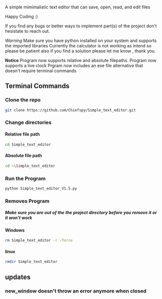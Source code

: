 A simple mimimalistic text editor that can save, open, read, and edit files

Happy Coding :)

If you find any bugs or better ways to implement part(s) of the project don't hesistate to reach out.

*Warning*
Make sure you have python installed on your system and supports the imported libraries
Currently the calculator is not working as intend so please be patient also if you find a solution please let me know ,
thank you.

**Notice**
Program now supports relative and absolute filepaths.
Program now supports a live clock
Prgram now includes an exe file alternative that doesn't require terminal commands 

## Terminal Commands

### Clone the repo
```bash
git clone https://github.com/Chiefspy/Simple_text_editor.git
```

### Change directories

#### Relative file path
```bash
cd Simple_text_editor
```
#### Absolute file path 
```bash
cd ~\Simple_text_editor
```

### Run the Program
```bash
python Simple_text_editor_V1.5.py
```

### Removes Program 
##### Make sure you are out of the the project directory before you remove it or it won't work
#### Windows
```bash
rm Simple_text_editor -r -force
```
#### linux
```bash
rmdir Simple_text_editor
```

## updates
### new_window doesn't throw an error anymore when closed


